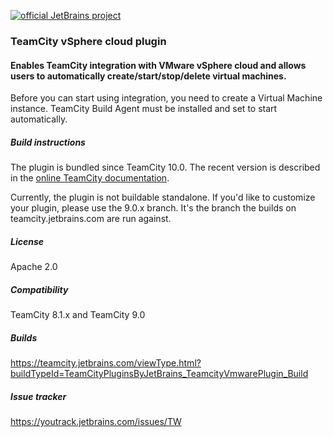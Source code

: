 [![official JetBrains project](http://jb.gg/badges/official.svg)](https://confluence.jetbrains.com/display/ALL/JetBrains+on+GitHub)

### TeamCity vSphere cloud plugin
#### Enables TeamCity integration with VMware vSphere cloud and allows users to automatically create/start/stop/delete virtual machines.

Before you can start using integration, you need to create a Virtual Machine instance.
TeamCity Build Agent must be installed and set to start automatically.

##### Build instructions
The plugin is bundled since TeamCity 10.0. The recent version is described in the [online TeamCity documentation](http://confluence.jetbrains.com/display/TCDL/Setting+Up+TeamCity+for+VMware+vSphere+and+vCenter).

Currently, the plugin is not buildable standalone. If you'd like to customize your plugin, please use the 9.0.x branch.
It's the branch the builds on teamcity.jetbrains.com are run against.

##### License
Apache 2.0

##### Compatibility
TeamCity 8.1.x and TeamCity 9.0

##### Builds
https://teamcity.jetbrains.com/viewType.html?buildTypeId=TeamCityPluginsByJetBrains_TeamcityVmwarePlugin_Build

##### Issue tracker
https://youtrack.jetbrains.com/issues/TW

